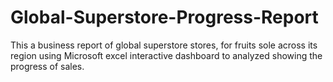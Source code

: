 # Global-Superstore-Progress-Report
This a business report of global superstore stores,
for fruits sole across its region using Microsoft excel interactive dashboard to analyzed showing the progress of sales.
